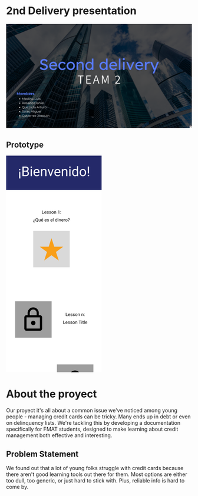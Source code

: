 # 2nd Delivery presentation

[![Nombre o descripción del video](/Assets/Second%20Delivery.png)](https://www.canva.com/design/DAGEseMreAY/59FJtE1dAO9-GnyaCqZcfA/edit?utm_content=DAGEseMreAY&utm_campaign=designshare&utm_medium=link2&utm_source=sharebutton)

## Prototype

[![Nombre o descripción del video](/Assets/Prototype.png)](https://www.figma.com/proto/koWFtghr86fkwsB2xgGxAW/CardHub-Mockup?type=design&node-id=13-62&t=YhIfjuTutZWbtXAJ-1&scaling=scale-down&page-id=0%3A1&starting-point-node-id=13%3A62&mode=design)

# About the proyect

Our proyect it's all about a common issue we've noticed among young people - managing credit cards can be tricky. Many ends up in debt or even on delinquency lists. We're tackling this by developing a documentation specifically for FMAT students, designed to make learning about credit management both effective and interesting.

## Problem Statement

We found out that a lot of young folks struggle with credit cards because there aren't good learning tools out there for them. Most options are either too dull, too generic, or just hard to stick with. Plus, reliable info is hard to come by.
